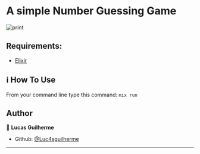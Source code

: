 # A simple Number Guessing Game

![print](https://user-images.githubusercontent.com/29242243/166291233-c6c12752-340d-4fca-b880-a1a6e17093b5.jpg)

## Requirements:
-  [Elixir][elixir]

## :information_source: How To Use

From your command line type this command: `mix run`

## Author

👤 **Lucas Guilherme**

- Github: [@Luc4sguilherme](https://github.com/Luc4sguilherme)

---

[elixir]: https://elixir-lang.org/docs.html

